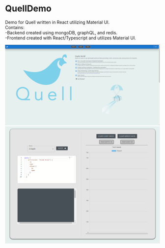 # QuellDemo
Demo for Quell written in React utilizing Material UI.</br>
Contains:</br>
-Backend created using mongoDB, graphQL, and redis.</br>
-Frontend created with React/Typescript and utilizes Material UI.

![QuellScreenshot1](/quell1.png?raw=true "Quell Demo About Section")
![QuellScreenshot2](/quell2.png?raw=true "Quell Demo")



